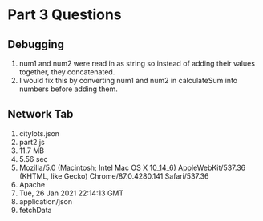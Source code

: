 # Part 3 Questions
## Debugging
1. num1 and num2 were read in as string so instead of adding their values together, they concatenated.
2. I would fix this by converting num1 and num2 in calculateSum into numbers before adding them.
## Network Tab
1. citylots.json
2. part2.js
3. 11.7 MB
4. 5.56 sec
5. Mozilla/5.0 (Macintosh; Intel Mac OS X 10_14_6) AppleWebKit/537.36 (KHTML, like Gecko) Chrome/87.0.4280.141 Safari/537.36
6. Apache
7. Tue, 26 Jan 2021 22:14:13 GMT
8. application/json
9. fetchData